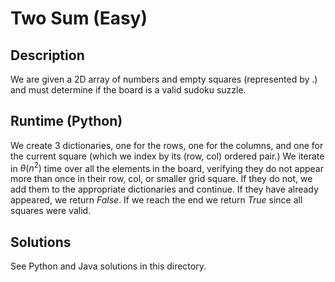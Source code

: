 # Two Sum (Easy)
## Description
We are given a 2D array of numbers and empty squares (represented by .) and must determine if the board is a valid sudoku suzzle.

## Runtime (Python)
We create 3 dictionaries, one for the rows, one for the columns, and one for the current square (which we index by its (row, col) ordered pair.) We iterate in $\theta(n^2)$ time over all the elements in the board, verifying they do not appear more than once in their row, col, or smaller grid square. If they do not, we add them to the appropriate dictionaries and continue. If they have already appeared, we return $False$. If we reach the end we return $True$ since all squares were valid. 

## Solutions
See Python and Java solutions in this directory.

